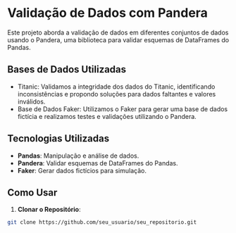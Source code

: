 # Validação de Dados com Pandera

Este projeto aborda a validação de dados em diferentes conjuntos de dados usando o Pandera, uma biblioteca para validar esquemas de DataFrames do Pandas.

## Bases de Dados Utilizadas

- Titanic: Validamos a integridade dos dados do Titanic, identificando inconsistências e propondo soluções para dados faltantes e valores inválidos.
- Base de Dados Faker: Utilizamos o Faker para gerar uma base de dados fictícia e realizamos testes e validações utilizando o Pandera.

## Tecnologias Utilizadas

- **Pandas**: Manipulação e análise de dados.
- **Pandera**: Validar esquemas de DataFrames do Pandas.
- **Faker**: Gerar dados fictícios para simulação.

## Como Usar

1. **Clonar o Repositório**:
```bash
git clone https://github.com/seu_usuario/seu_repositorio.git
